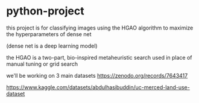 # python-project

this project is for classifying images using the HGAO algorithm to maximize the hyperparameters of dense net

(dense net is a deep learning model) 

the  HGAO is a two-part, bio-inspired metaheuristic search used in place of manual tuning or grid search

we'll be working on 3 main datasets
https://zenodo.org/records/7643417


https://www.kaggle.com/datasets/abdulhasibuddin/uc-merced-land-use-dataset

